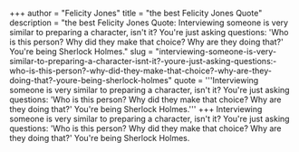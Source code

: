 +++
author = "Felicity Jones"
title = "the best Felicity Jones Quote"
description = "the best Felicity Jones Quote: Interviewing someone is very similar to preparing a character, isn't it? You're just asking questions: 'Who is this person? Why did they make that choice? Why are they doing that?' You're being Sherlock Holmes."
slug = "interviewing-someone-is-very-similar-to-preparing-a-character-isnt-it?-youre-just-asking-questions:-who-is-this-person?-why-did-they-make-that-choice?-why-are-they-doing-that?-youre-being-sherlock-holmes"
quote = '''Interviewing someone is very similar to preparing a character, isn't it? You're just asking questions: 'Who is this person? Why did they make that choice? Why are they doing that?' You're being Sherlock Holmes.'''
+++
Interviewing someone is very similar to preparing a character, isn't it? You're just asking questions: 'Who is this person? Why did they make that choice? Why are they doing that?' You're being Sherlock Holmes.
